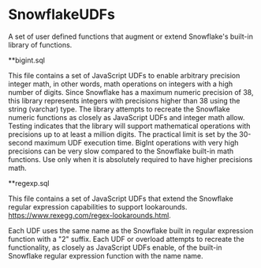 # SnowflakeUDFs
A set of user defined functions that augment or extend Snowflake's built-in library of functions. 

**bigint.sql

This file contains a set of JavaScript UDFs to enable arbitrary precision integer math, in other words, math operations on integers with a high number of digits. Since Snowflake has a maximum numeric precision of 38, this library represents integers with precisions higher than 38 using the string (varchar) type. The library attempts to recreate the Snowflake numeric functions as closely as JavaScript UDFs and integer math allow. Testing indicates that the library will support mathematical operations with precisions up to at least a million digits. The practical limit is set by the 30-second maximum UDF execution time. BigInt operations with very high precisions can be very slow compared to the Snowflake built-in math functions. Use only when it is absolutely required to have higher precisions math.

**regexp.sql

This file contains a set of JavaScript UDFs that extend the Snowflake regular expression capabilities to support lookarounds. https://www.rexegg.com/regex-lookarounds.html.

Each UDF uses the same name as the Snowflake built in regular expression function with a "2" suffix. Each UDF or overload attempts to recreate the functionality, as closely as JavaScript UDFs enable, of the built-in Snowflake regular expression function with the name name.
